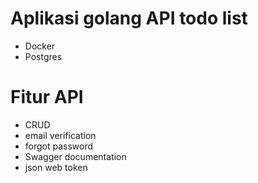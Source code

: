 # Aplikasi golang API todo list

- Docker
- Postgres

# Fitur API
- CRUD
- email verification
- forgot password
- Swagger documentation
- json web token